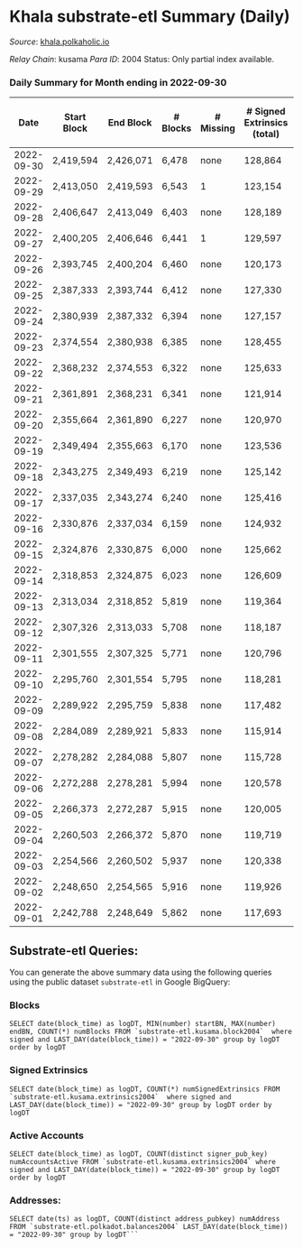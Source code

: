 # Khala substrate-etl Summary (Daily)

_Source_: [khala.polkaholic.io](https://khala.polkaholic.io)

*Relay Chain*: kusama
*Para ID*: 2004
Status: Only partial index available.


### Daily Summary for Month ending in 2022-09-30


| Date | Start Block | End Block | # Blocks | # Missing | # Signed Extrinsics (total) | # Active Accounts | # Addresses with Balances | # Events | # Transfers | # XCM Transfers In | # XCM Transfers Out |
| ---- | ----------- | --------- | -------- | --------- | --------------------------- | ----------------- | ------------------------- | -------- | ----------- | ------------------ | ------------------- |
| 2022-09-30 | 2,419,594 | 2,426,071 | 6,478 | none | 128,864 | 1,850 | 17,683 | 1,713,465 | 3,085 ($539,539) | 12 ($632.89) |   |
| 2022-09-29 | 2,413,050 | 2,419,593 | 6,543 | 1 | 123,154 | 1,739 |  | 1,641,176 | 2,437 ($285,536) | 6 ($438.61) |   |
| 2022-09-28 | 2,406,647 | 2,413,049 | 6,403 | none | 128,189 | 1,725 |  | 1,702,027 | 2,567 ($112,999) | 13 ($721.31) |   |
| 2022-09-27 | 2,400,205 | 2,406,646 | 6,441 | 1 | 129,597 | 1,707 |  | 1,718,954 | 2,483 ($162,722) | 14 ($1,182.92) | 16 ($1,708.29) |
| 2022-09-26 | 2,393,745 | 2,400,204 | 6,460 | none | 120,173 | 1,771 |  | 1,593,265 | 2,265 ($162,014) | 29 ($623.18) | 30 ($757.86) |
| 2022-09-25 | 2,387,333 | 2,393,744 | 6,412 | none | 127,330 | 1,645 |  | 1,688,842 | 2,463 ($530,733) | 6 ($270.78) | 11 ($734.10) |
| 2022-09-24 | 2,380,939 | 2,387,332 | 6,394 | none | 127,157 | 1,647 |  | 1,678,872 | 2,251 ($83,017.61) | 8 ($328.51) | 7 ($316.63) |
| 2022-09-23 | 2,374,554 | 2,380,938 | 6,385 | none | 128,455 | 1,708 |  | 1,706,762 | 2,461 ($156,752) | 11 ($882.05) | 16 ($1,238.58) |
| 2022-09-22 | 2,368,232 | 2,374,553 | 6,322 | none | 125,633 | 1,706 |  | 1,667,843 | 2,459 ($115,315) | 8 ($640.01) | 14 ($7,849.52) |
| 2022-09-21 | 2,361,891 | 2,368,231 | 6,341 | none | 121,914 | 1,704 |  | 1,618,478 | 2,415 ($77,584.52) | 6 ($160.55) | 14 ($1,457.84) |
| 2022-09-20 | 2,355,664 | 2,361,890 | 6,227 | none | 120,970 | 1,736 |  | 1,606,007 | 2,473 ($269,625) | 9 ($449.86) | 15 ($655.33) |
| 2022-09-19 | 2,349,494 | 2,355,663 | 6,170 | none | 123,536 | 1,751 | 17,532 | 1,650,582 | 2,920 ($235,411) | 9 ($1,271.57) | 13 ($1,402.11) |
| 2022-09-18 | 2,343,275 | 2,349,493 | 6,219 | none | 125,142 | 1,685 | 17,503 | 1,665,561 | 2,403 ($111,674) | 7 ($2,877.57) | 6 ($368.54) |
| 2022-09-17 | 2,337,035 | 2,343,274 | 6,240 | none | 125,416 | 1,694 | 17,484 | 1,669,531 | 2,240 ($70,914.86) | 4 ($1,011.88) | 2 ($228.10) |
| 2022-09-16 | 2,330,876 | 2,337,034 | 6,159 | none | 124,932 | 1,661 | 17,465 | 1,661,817 | 2,598 ($120,544) | 2 ($227.40) | 2 ($144.17) |
| 2022-09-15 | 2,324,876 | 2,330,875 | 6,000 | none | 125,662 | 1,706 | 17,452 | 1,672,400 | 2,684 ($459,920) | 4 ($1,188.27) | 7 ($1,004.29) |
| 2022-09-14 | 2,318,853 | 2,324,875 | 6,023 | none | 126,609 | 1,666 | 17,432 | 1,676,595 | 2,474 ($98,045.71) | 2 ($180.59) | 5 ($231.77) |
| 2022-09-13 | 2,313,034 | 2,318,852 | 5,819 | none | 119,364 | 1,698 | 17,421 | 1,574,372 | 2,571 ($252,697) | 1 ($0.39) | 4 ($289.62) |
| 2022-09-12 | 2,307,326 | 2,313,033 | 5,708 | none | 118,187 | 1,690 | 17,402 | 1,575,588 | 2,498 ($222,893) | 4 ($859.65) | 7 ($1,054.76) |
| 2022-09-11 | 2,301,555 | 2,307,325 | 5,771 | none | 120,796 | 1,678 |  | 1,601,553 | 2,247 ($171,057) | 6 ($525.08) | 6 ($259.77) |
| 2022-09-10 | 2,295,760 | 2,301,554 | 5,795 | none | 118,281 | 1,664 |  | 1,571,652 | 2,355 ($209,454) | 5 ($53.15) | 8 ($1,222.40) |
| 2022-09-09 | 2,289,922 | 2,295,759 | 5,838 | none | 117,482 | 1,710 |  | 1,559,702 | 2,252 ($165,428) | 7 ($203.47) | 6 ($354.16) |
| 2022-09-08 | 2,284,089 | 2,289,921 | 5,833 | none | 115,914 | 1,698 | 17,358 | 1,536,021 | 2,243 ($859,084) | 4 ($1,135.31) | 5 ($1,068.72) |
| 2022-09-07 | 2,278,282 | 2,284,088 | 5,807 | none | 115,728 | 1,592 | 17,342 | 1,524,970 | 2,066 ($273,020) | 6 ($305.86) | 8 ($473.29) |
| 2022-09-06 | 2,272,288 | 2,278,281 | 5,994 | none | 120,578 | 1,646 | 17,325 | 1,591,684 | 2,464 ($316,915) | 1 ($179.72) | 5 ($387.51) |
| 2022-09-05 | 2,266,373 | 2,272,287 | 5,915 | none | 120,005 | 1,778 | 17,319 | 1,576,821 | 2,549 ($514,269) | 5 ($836.37) | 7 ($672.46) |
| 2022-09-04 | 2,260,503 | 2,266,372 | 5,870 | none | 119,719 | 1,642 | 17,302 | 1,589,769 | 1,960 ($131,570) | 1 ($184.73) | 4 ($180.17) |
| 2022-09-03 | 2,254,566 | 2,260,502 | 5,937 | none | 120,338 | 1,602 | 17,294 | 1,600,123 | 1,871 ($106,551) | 2 ($216.35) | 4 ($139.85) |
| 2022-09-02 | 2,248,650 | 2,254,565 | 5,916 | none | 119,926 | 1,698 | 17,285 | 1,595,605 | 2,265 ($216,474) | 9 ($339.17) | 14 ($189.51) |
| 2022-09-01 | 2,242,788 | 2,248,649 | 5,862 | none | 117,693 | 1,761 | 17,279 | 1,566,440 | 2,642 ($745,699) | 5 ($258.24) | 9 ($437.68) |

## Substrate-etl Queries:
You can generate the above summary data using the following queries using the public dataset `substrate-etl` in Google BigQuery:


### Blocks
```
SELECT date(block_time) as logDT, MIN(number) startBN, MAX(number) endBN, COUNT(*) numBlocks FROM `substrate-etl.kusama.block2004`  where signed and LAST_DAY(date(block_time)) = "2022-09-30" group by logDT order by logDT
```


### Signed Extrinsics
```
SELECT date(block_time) as logDT, COUNT(*) numSignedExtrinsics FROM `substrate-etl.kusama.extrinsics2004`  where signed and LAST_DAY(date(block_time)) = "2022-09-30" group by logDT order by logDT
```


### Active Accounts
```
SELECT date(block_time) as logDT, COUNT(distinct signer_pub_key) numAccountsActive FROM `substrate-etl.kusama.extrinsics2004` where signed and LAST_DAY(date(block_time)) = "2022-09-30" group by logDT order by logDT
```


### Addresses:
```
SELECT date(ts) as logDT, COUNT(distinct address_pubkey) numAddress FROM `substrate-etl.polkadot.balances2004` LAST_DAY(date(block_time)) = "2022-09-30" group by logDT```

